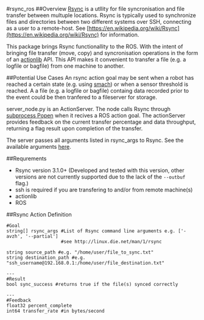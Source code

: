 #rsync_ros
##Overview
[Rsync](http://linux.die.net/man/1/rsync) is a utllity for file syncronisation and file transfer between multuple locations. Rsync is typically used to synchronize files and directories between two different systems over SSH, connecting as a user to a remote-host. See [https://en.wikipedia.org/wiki/Rsync](https://en.wikipedia.org/wiki/Rsync) for information.

This package brings Rsync functionallity to the ROS. With the intent of bringing file transfer (move, copy) and syncronisation operations in the form of an [actionlib](http://wiki.ros.org/actionlib) API. This API makes it convenient to transfer a file (e.g. a logfile or bagfile) from one machine to another.

##Potential Use Cases
An rsync action goal may be sent when a robot has reached a certain state (e.g. using [smach](http://wiki.ros.org/smach)) or when a sensor threshold is reached. A a file (e.g. a logfile or bagfile) containg data recorded prior to the event could be then tranfered to a fileserver for storage.

server_node.py is an ActionServer. The node calls Rsync through [subprocess Popen](https://docs.python.org/2/library/subprocess.html#popen-constructor) when it recives a ROS action goal. The actionServer provides feedback on the current transfer percentage and data throughput, returning a flag result upon completion of the transfer.

The server passes all arguments listed in rsync_args to Rsync. See the available arguments [here](http://linux.die.net/man/1/rsync).

##Requrements
* Rsync version 3.1.0+ (Developed and tested with this version, other versions are not currently supported due to the lack of the `--outbuf` flag.)
* ssh is required if you are transfering to and/or from remote machine(s)
* actionlib
* ROS

##Rsync Action Definition
```
#Goal
string[] rsync_args #List of Rsync command line arguments e.g. ['-avzh', '--partial']
                    #see http://linux.die.net/man/1/rsync
                    
string source_path #e.g. "/home/user/file_to_sync.txt"
string destination_path #e.g. "ssh_username@192.168.0.1:/home/user/file_destination.txt"

---
#Result
bool sync_success #returns true if the file(s) synced correctly

---
#Feedback
float32 percent_complete
int64 transfer_rate #in bytes/second
```
